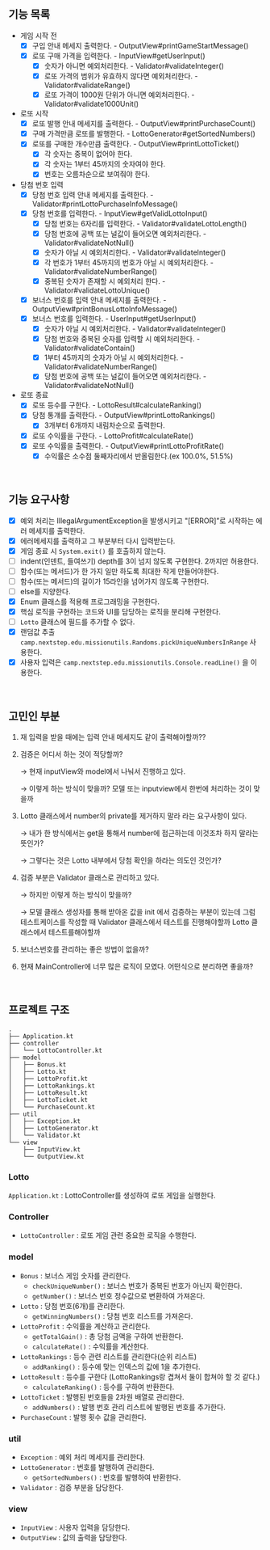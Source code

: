 ## 기능 목록

- 게임 시작 전
    - [x]  구입 안내 메세지 출력한다. - OutputView#printGameStartMessage()
    - [x]  로또 구매 가격을 입력한다. - InputView#getUserInput()
        - [x]  숫자가 아니면 예외처리한다. - Validator#validateInteger()
        - [x]  로또 가격의 범위가 유효하지 않다면 예외처리한다. - Validator#validateRange()
        - [x]  로또 가격이 1000원 단위가 아니면 예외처리한다. - Validator#validate1000Unit()
- 로또 시작
    - [x]  로또 발행 안내 메세지를 출력한다. - OutputView#printPurchaseCount()
    - [x]  구매 가격만큼 로또를 발행한다. - LottoGenerator#getSortedNumbers()
    - [x]  로또를 구매한 개수만큼 출력한다. - OutputView#printLottoTicket()
        - [x]  각 숫자는 중복이 없어야 한다.
        - [x]  각 숫자는 1부터 45까지의 숫자여야 한다.
        - [x]  번호는 오름차순으로 보여줘야 한다.
- 당첨 번호 입력
    - [x]  당첨 번호 입력 안내 메세지를 출력한다. - Validator#printLottoPurchaseInfoMessage()
    - [x]  당첨 번호를 입력한다. - InputView#getValidLottoInput()
        - [x]  당첨 번호는 6자리를 입력한다. - Validator#validateLottoLength()
        - [x]  당첨 번호에 공백 또는 널값이 들어오면 예외처리한다. - Validator#validateNotNull()
        - [x]  숫자가 아닐 시 예외처리한다. - Validator#validateInteger()
        - [x]  각 번호가 1부터 45까지의 번호가 아닐 시 예외처리한다. - Validator#validateNumberRange()
        - [x]  중복된 숫자가 존재할 시 예외처리 한다. - Validator#validateLottoUnique()
    - [x]  보너스 번호를 입력 안내 메세지를 출력한다. - OutputView#printBonusLottoInfoMessage()
    - [x]  보너스 번호를 입력한다. - UserInput#getUserInput()
        - [x]  숫자가 아닐 시 예외처리한다. - Validator#validateInteger()
        - [x]  당첨 번호와 중복된 숫자를 입력할 시 예외처리한다. - Validator#validateContain()
        - [x]  1부터 45까지의 숫자가 아닐 시 예외처리한다. - Validator#validateNumberRange()
        - [x]  당첨 번호에 공백 또는 널값이 들어오면 예외처리한다. - Validator#validateNotNull()
- 로또 종료
    - [x]  로또 등수를 구한다. - LottoResult#calculateRanking()
    - [x]  당첨 통걔를 출력한다. - OutputView#printLottoRankings()
        - [x]  3개부터 6개까지 내림차순으로 출력한다.
    - [x]  로또 수익률을 구한다. - LottoProfit#calculateRate()
    - [x]  로또 수익률을 출력한다. - OutputView#printLottoProfitRate()
        - [x]  수익률은 소수점 둘째자리에서 반올림한다.(ex 100.0%, 51.5%)

<br>

## 기능 요구사항

- [x]  예외 처리는 IllegalArgumentException을 발생시키고 "[ERROR]”로 시작하는 에러 메세지를 출력한다.
- [x]  에러메세지를 출력하고 그 부분부터 다시 입력받는다.
- [x]  게임 종료 시 `System.exit()` 를 호출하지 않는다.
- [ ]  indent(인덴트, 들여쓰기) depth를 3이 넘지 않도록 구현한다. 2까지만 허용한다.
- [ ]  함수(또는 메서드)가 한 가지 일만 하도록 최대한 작게 만들어야한다.
- [ ]  함수(또는 메서드)의 길이가 15라인을 넘어가지 않도록 구현한다.
- [ ]  else를 지양한다.
- [x]  Enum 클래스를 적용해 프로그래밍을 구현한다.
- [x]  핵심 로직을 구현하는 코드와 UI를 담당하는 로직을 분리해 구현한다.
- [ ]  `Lotto` 클래스에 필드를 추가할 수 없다.
- [x]  랜덤값 추출 `camp.nextstep.edu.missionutils.Randoms.pickUniqueNumbersInRange` 사용한다.
- [x]  사용자 입력은 `camp.nextstep.edu.missionutils.Console.readLine()` 을 이용한다.

<br>

## 고민인 부분

1. 재 입력을 받을 때에는 입력 안내 메세지도 같이 출력해야할까??
2. 검증은 어디서 하는 것이 적당할까?

   → 현재 inputView와 model에서 나눠서 진행하고 있다.

   → 이렇게 하는 방식이 맞을까? 모델 또는 inputview에서 한번에 처리하는 것이 맞을까

3. Lotto 클래스에서 number의 private를 제거하지 말라 라는 요구사항이 있다.

   → 내가 한 방식에서는 get을 통해서 number에 접근하는데 이것조차 하지 말라는 뜻인가?

   → 그렇다는 것은 Lotto 내부에서 당첨 확인을 하라는 의도인 것인가?

4. 검증 부분은 Validator 클래스로 관리하고 있다.

   → 하지만 이렇게 하는 방식이 맞을까?

   → 모델 클래스 생성자를 통해 받아온 값을 init 에서 검증하는 부분이 있는데 그럼 테스트케이스를 작성할 때
   Validator 클래스에서 테스트를 진행해야할까 Lotto 클래스에서 테스트를해야할까

5. 보너스번호를 관리하는 좋은 방법이 없을까?
6. 현재 MainController에 너무 많은 로직이 모였다. 어떤식으로 분리하면 좋을까?


<br>

## 프로젝트 구조

```
.
├── Application.kt
├── controller
│   └── LottoController.kt
├── model
│   ├── Bonus.kt
│   ├── Lotto.kt
│   ├── LottoProfit.kt
│   ├── LottoRankings.kt
│   ├── LottoResult.kt
│   ├── LottoTicket.kt
│   └── PurchaseCount.kt
├── util
│   ├── Exception.kt
│   ├── LottoGenerator.kt
│   └── Validator.kt
└── view
    ├── InputView.kt
    └── OutputView.kt
```

### Lotto

`Application.kt` : LottoController를 생성하여 로또 게임을 실행한다.

### Controller

- `LottoController` : 로또 게임 관련 중요한 로직을 수행한다.

### model

- `Bonus` : 보너스 게임 숫자를 관리한다.
    - `checkUniqueNumber()` : 보너스 번호가 중복된 번호가 아닌지 확인한다.
    - `getNumber()` : 보너스 번호 정수값으로 변환하여 가져온다.
- `Lotto` : 당첨 번호(6개)를 관리한다.
    - `getWinningNumbers()` : 당첨 번호 리스트를 가져온다.
- `LottoProfit` : 수익률을 계산하고 관리한다.
    - `getTotalGain()` : 총 당첨 금액을 구하여 반환한다.
    - `calculateRate()` : 수익률을 계산한다.
- `LottoRankings` : 등수 관련 리스트를 관리한다(순위 리스트)
    - `addRanking()` : 등수에 맞는 인덱스의 값에 1을 추가한다.
- `LottoResult` : 등수를 구한다 (LottoRankings랑 겹쳐서 둘이 합쳐야 할 것 같다.)
    - `calculateRanking()` : 등수를 구하여 반환한다.
- `LottoTicket` : 발행된 번호들을 2차원 배열로 관리한다.
    - `addNumbers()` : 발행 번호 관리 리스트에 발행된 번호를 추가한다.
- `PurchaseCount` : 발행 횟수 값을 관리한다.

### util

- `Exception` : 예외 처리 메세지를 관리한다.
- `LottoGenerator` : 번호를 발행하여 관리한다.
    - `getSortedNumbers()` : 번호를 발행하여 반환한다.
- `Validator` : 검증 부분을 담당한다.

### view

- `InputView` : 사용자 입력을 담당한다.
- `OutputView` : 값의 출력을 담당한다.